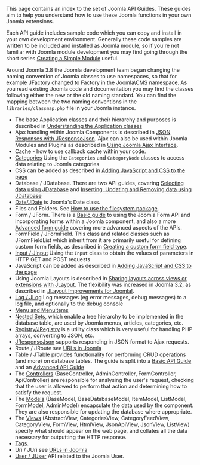 <!-- Filename: API_Guides / Display title: API Guides -->

This page contains an index to the set of Joomla API Guides. These
guides aim to help you understand how to use these Joomla functions in
your own Joomla extensions.

Each API guide includes sample code which you can copy and install in
your own development environment. Generally these code samples are
written to be included and installed as Joomla module, so if you're not
familiar with Joomla module development you may find going through the
short series [Creating a Simple
Module](https://docs.joomla.org/Creating_a_simple_module "Creating a simple module")
useful.

Around Joomla 3.8 the Joomla development team began changing the naming
convention of Joomla classes to use namespaces, so that for example
JFactory changed to Factory in the Joomla\CMS namespace. As you read
existing Joomla code and documentation you may find the classes
following either the new or the old naming standard. You can find the
mapping between the two naming conventions in the
`libraries/classmap.php` file in your Joomla instance.

- The base Application classes and their hierarchy and purposes is described in [Understanding the Application classes](https://docs.joomla.org/J3.x:Understanding_the_Application_classes)
- Ajax handling within Joomla Components is described in [JSON Responses with JResponseJson](https://docs.joomla.org/JSON_Responses_with_JResponseJson "JSON Responses with JResponseJson"). Ajax can also be used within Joomla Modules and Plugins as described in [Using Joomla Ajax Interface](https://docs.joomla.org/Using_Joomla_Ajax_Interface).
- [Cache](https://docs.joomla.org/Cache_Basic_API_Guide) - how to use callback cache within your code.
- [Categories](https://docs.joomla.org/Categories_and_CategoryNodes_API_Guide) Using the `Categories` and `CategoryNode` classes to access data relating to Joomla categories
- CSS can be added as described in [Adding JavaScript and CSS to the page](https://docs.joomla.org/Adding_JavaScript_and_CSS_to_the_page)
- Database / JDatabase. There are two API guides, covering [Selecting data using JDatabase](https://docs.joomla.org/Selecting_data_using_JDatabase)
  and [Inserting, Updating and Removing data using JDatabase](https://docs.joomla.org/Inserting,_Updating_and_Removing_data_using_JDatabase)
- [Date/JDate](https://docs.joomla.org/How_to_use_JDate) is Joomla's Date class.
- Files and Folders. See [How to use the filesystem package](https://docs.joomla.org/How_to_use_the_filesystem_package).
- Form / JForm. There is a [Basic guide](https://docs.joomla.org/Basic_form_guide "Basic form guide") to using the Joomla Form API and incorporating forms within a Joomla component, and also a more [Advanced form guide](https://docs.joomla.org/Advanced_form_guide) covering more advanced aspects of the APIs.
- FormField / JFormField. This class and related classes such as JFormFieldList which inherit from it are primarily useful for defining custom form fields, as described in [Creating a custom form field type](https://docs.joomla.org/Creating_a_custom_form_field_type).
- [Input / JInput](https://docs.joomla.org/Retrieving_request_data_using_JInput) Using the `Input` class to obtain the values of parameters in HTTP GET and POST requests
- JavaScript can be added as described in [Adding JavaScript and CSS to the page](https://docs.joomla.org/Adding_JavaScript_and_CSS_to_the_page)
- Using Joomla Layouts is described in [Sharing layouts across views or extensions with JLayout](https://docs.joomla.org/J3.x:Sharing_layouts_across_views_or_extensions_with_JLayout "J3.x:Sharing layouts across views or extensions with JLayout"). The flexibility was increased in Joomla 3.2, as described in [JLayout Improvements for Joomla!](https://docs.joomla.org/J3.x:JLayout_Improvements_for_Joomla!).
- [Log / JLog](https://docs.joomla.org/Using_JLog) Log messages (eg error messages, debug messages) to a log file, and optionally to the debug console
- [Menu and Menuitems](https://docs.joomla.org/Menu_and_Menuitems_API_Guide)
- [Nested Sets](https://docs.joomla.org/Using_nested_sets), which enable a tree hierarchy to be implemented in the database table, are used by Joomla menus, articles, categories, etc.
- [Registry/JRegistry](https://github.com/joomla-framework/registry) is a utility class which is very useful for handling PHP arrays, converting to JSON, etc.
- [JResponseJson](https://docs.joomla.org/JSON_Responses_with_JResponseJson) supports responding in JSON format to Ajax requests.
- Route / JRoute see [URLs in Joomla](https://docs.joomla.org/URLs_in_Joomla)
- Table / JTable provides functionality for performing CRUD operations (and more) on database tables. The guide is split into a [Basic API Guide](https://docs.joomla.org/Table_Basic_API_Guide)
  and an [Advanced API Guide](https://docs.joomla.org/Table_Advanced_API_Guide)
- The [Controllers](https://docs.joomla.org/Controllers) (BaseController, AdminController, FormController, ApiController) are responsible for analysing the user's request, checking that the user is allowed to perform that action and determining how to satisfy the request.
- The [Models](https://docs.joomla.org/Models) (BaseModel, BaseDatabaseModel, ItemModel, ListModel, FormModel, AdminModel) encapsulate the data used by the component. They are also responsible for updating the database where appropriate.
- The [Views](https://docs.joomla.org/Views) (AbstractView, CategoriesView, CategoryFeedView, CategoryView, FormView, HtmlView, JsonApiView, JsonView, ListView) specify what should appear on the web page, and collates all the data necessary for outputting the HTTP response.
- [Tags](https://docs.joomla.org/Tags_API_Guide).
- Uri / JUri see [URLs in Joomla](https://docs.joomla.org/URLs_in_Joomla)
- [User / JUser](https://docs.joomla.org/Accessing_the_current_user_object) API related to the Joomla User.
